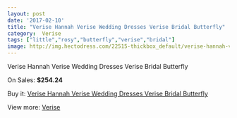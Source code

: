 ```yaml
---
layout: post
date: '2017-02-10'
title: "Verise Hannah Verise Wedding Dresses Verise Bridal Butterfly"
category:  Verise
tags: ["little","rosy","butterfly","verise","bridal"]
image: http://img.hectodress.com/22515-thickbox_default/verise-hannah-verise-wedding-dresses-verise-bridal-butterfly.jpg
---
```

Verise Hannah Verise Wedding Dresses Verise Bridal Butterfly

On Sales: **$254.24**
<a href="https://www.hectodress.com/-verise/10474-verise-hannah-verise-wedding-dresses-verise-bridal-butterfly.html"><amp-img layout="responsive" width="600" height="600" src="//img.hectodress.com/22515-thickbox_default/verise-hannah-verise-wedding-dresses-verise-bridal-butterfly.jpg" alt="Verise Hannah Verise Wedding Dresses Verise Bridal Butterfly 0" /></a>
<a href="https://www.hectodress.com/-verise/10474-verise-hannah-verise-wedding-dresses-verise-bridal-butterfly.html"><amp-img layout="responsive" width="600" height="600" src="//img.hectodress.com/22516-thickbox_default/verise-hannah-verise-wedding-dresses-verise-bridal-butterfly.jpg" alt="Verise Hannah Verise Wedding Dresses Verise Bridal Butterfly 1" /></a>

Buy it: [Verise Hannah Verise Wedding Dresses Verise Bridal Butterfly](https://www.hectodress.com/-verise/10474-verise-hannah-verise-wedding-dresses-verise-bridal-butterfly.html "Verise Hannah Verise Wedding Dresses Verise Bridal Butterfly")

View more: [ Verise](https://www.hectodress.com/170--verise " Verise")